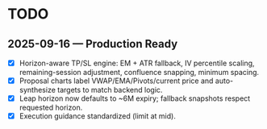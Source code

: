 # TODO

## 2025-09-16 — Production Ready
- [x] Horizon-aware TP/SL engine: EM + ATR fallback, IV percentile scaling, remaining-session adjustment, confluence snapping, minimum spacing.
- [x] Proposal charts label VWAP/EMA/Pivots/current price and auto-synthesize targets to match backend logic.
- [x] Leap horizon now defaults to ~6M expiry; fallback snapshots respect requested horizon.
- [x] Execution guidance standardized (limit at mid).
